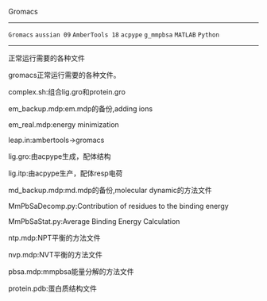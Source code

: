 Gromacs
___

`Gromacs` `aussian 09` `AmberTools 18` `acpype` `g_mmpbsa` `MATLAB` `Python`

---------
正常运行需要的各种文件

gromacs正常运行需要的各种文件。 

complex.sh:组合lig.gro和protein.gro

em_backup.mdp:em.mdp的备份,adding ions

em_real.mdp:energy minimization

leap.in:ambertools->gromacs

lig.gro:由acpype生成，配体结构

lig.itp:由acpype生产，配体resp电荷

md_backup.mdp:md.mdp的备份,molecular 
dynamic的方法文件

MmPbSaDecomp.py:Contribution of residues to the binding energy

MmPbSaStat.py:Average Binding Energy Calculation

ntp.mdp:NPT平衡的方法文件

nvp.mdp:NVT平衡的方法文件

pbsa.mdp:mmpbsa能量分解的方法文件

protein.pdb:蛋白质结构文件